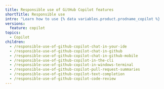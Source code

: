 ```yaml
---
title: Responsible use of GitHub Copilot features
shortTitle: Responsible use
intro: "Learn how to use {% data variables.product.prodname_copilot %} features responsibly by understanding their purposes, capabilities, and limitations."
versions:
  feature: copilot
topics:
  - Copilot
children:
  - /responsible-use-of-github-copilot-chat-in-your-ide
  - /responsible-use-of-github-copilot-chat-in-github
  - /responsible-use-of-github-copilot-chat-in-github-mobile
  - /responsible-use-of-github-copilot-in-the-cli
  - /responsible-use-of-github-copilot-in-windows-terminal
  - /responsible-use-of-github-copilot-pull-request-summaries
  - /responsible-use-of-github-copilot-text-completion
  - /responsible-use-of-github-copilot-code-review
---
```


